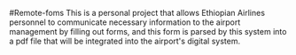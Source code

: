 #Remote-foms
This is a personal project that allows Ethiopian Airlines personnel to communicate necessary information to the airport management by filling out forms, and this form is parsed by this system into a pdf file that will be integrated into the airport's digital system.
